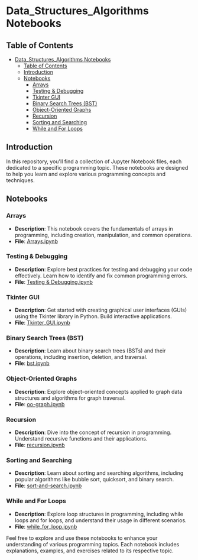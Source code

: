# Data_Structures_Algorithms Notebooks

## Table of Contents

- [Data_Structures_Algorithms Notebooks](#data-structures-algorithms-notebooks)
  - [Table of Contents](#table-of-contents)
  - [Introduction](#introduction)
  - [Notebooks](#notebooks)
    - [Arrays](#arrays)
    - [Testing & Debugging](#testing--debugging)
    - [Tkinter GUI](#tkinter-gui)
    - [Binary Search Trees (BST)](#binary-search-trees-bst)
    - [Object-Oriented Graphs](#object-oriented-graphs)
    - [Recursion](#recursion)
    - [Sorting and Searching](#sorting-and-searching)
    - [While and For Loops](#while-and-for-loops)

## Introduction

In this repository, you'll find a collection of Jupyter Notebook files, each dedicated to a specific programming topic. These notebooks are designed to help you learn and explore various programming concepts and techniques.

## Notebooks

### Arrays

- **Description**: This notebook covers the fundamentals of arrays in programming, including creation, manipulation, and common operations.
- **File**: [Arrays.ipynb](Arrays.ipynb)

### Testing & Debugging

- **Description**: Explore best practices for testing and debugging your code effectively. Learn how to identify and fix common programming errors.
- **File**: [Testing & Debugging.ipynb](Testing%20&%20Debugging.ipynb)

### Tkinter GUI

- **Description**: Get started with creating graphical user interfaces (GUIs) using the Tkinter library in Python. Build interactive applications.
- **File**: [Tkinter_GUI.ipynb](Tkinter_GUI.ipynb)

### Binary Search Trees (BST)

- **Description**: Learn about binary search trees (BSTs) and their operations, including insertion, deletion, and traversal.
- **File**: [bst.ipynb](bst.ipynb)

### Object-Oriented Graphs

- **Description**: Explore object-oriented concepts applied to graph data structures and algorithms for graph traversal.
- **File**: [oo-graph.ipynb](oo-graph.ipynb)

### Recursion

- **Description**: Dive into the concept of recursion in programming. Understand recursive functions and their applications.
- **File**: [recursion.ipynb](recursion.ipynb)

### Sorting and Searching

- **Description**: Learn about sorting and searching algorithms, including popular algorithms like bubble sort, quicksort, and binary search.
- **File**: [sort-and-search.ipynb](sort-and-search.ipynb)

### While and For Loops

- **Description**: Explore loop structures in programming, including while loops and for loops, and understand their usage in different scenarios.
- **File**: [while_for_loop.ipynb](while_for_loop.ipynb)

Feel free to explore and use these notebooks to enhance your understanding of various programming topics. Each notebook includes explanations, examples, and exercises related to its respective topic.
